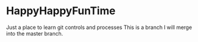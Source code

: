 # HappyHappyFunTime
Just a place to learn git controls and processes
This is a branch I will merge into the master branch.

